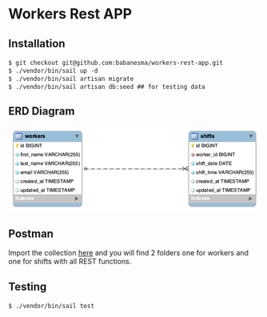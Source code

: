 # Workers Rest APP

## Installation 

```
$ git checkout git@github.com:babanesma/workers-rest-app.git
$ ./vendor/bin/sail up -d
$ ./vendor/bin/sail artisan migrate
$ ./vendor/bin/sail artisan db:seed ## for testing data
```

## ERD Diagram

![ERD diagram](/docs/img/ERD.png )


## Postman 

Import the collection [here](docs/postman/workers_rest_app.postman_collection.json) and you will find 2 folders one for workers and one for shifts with all REST functions.

## Testing

```
$ ./vendor/bin/sail test
```